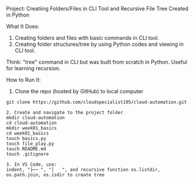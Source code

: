 Project:
Creatiing Folders/Files in CLI Tool and Recursive File Tree Created in Python

What It Does:
1. Creating folders and files with basic commands in CLI tool.
2. Creating folder structures/tree by using Python codes and viewing in CLI tool.

Think:
"tree" command in CLI but was built from scratch in Python. Useful for learning recursion.


How to Run It:

1. Clone the repo (hosted by GitHub) to local computer
```Git bash
git clone https://github.com/cloudspecialist195/cloud-automation.git

2. Create and navigate to the project folder
mkdir cloud-automation
cd cloud-automation
mkdir week01_basics
cd week01_basics
touch basics.py
touch file_play.py
touch README.md
touch .gitignore

3. In VS Code, use:
indent, "├── ", "│   ", and recursive function os.listdir, os.path.join, os.isdir to create tree


